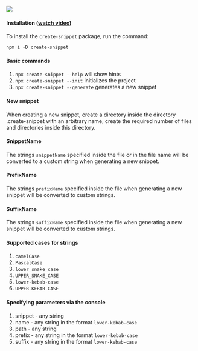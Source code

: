 ![](https://i.ibb.co/vmkY3c0/Logo.png)


#### Installation ([watch video](https://youtu.be/U77RNYuk1LA))

To install the `create-snippet` package, run the command:

`npm i -D create-snippet`

#### Basic commands

1) `npx create-snippet --help` will show hints
2) `npx create-snippet --init` initializes the project
3) `npx create-snippet --generate` generates a new snippet

#### New snippet

When creating a new snippet, create a directory inside the 
directory .create-snippet with an arbitrary name,
create the required number of files and directories inside this directory.
    
#### SnippetName
    
The strings `snippetName` specified inside the file or in the file name 
will be converted to a custom string when generating a new snippet.
    
#### PrefixName
    
The strings `prefixName` specified inside the file when generating a new
snippet will be converted to custom strings.
    
#### SuffixName
    
The strings `suffixName` specified inside the file when generating a new
snippet will be converted to custom strings.

#### Supported cases for strings

1) `camelCase`
2) `PascalCase`
3) `lower_snake_case`
4) `UPPER_SNAKE_CASE`
5) `lower-kebab-case`
6) `UPPER-KEBAB-CASE`

#### Specifying parameters via the console

1) snippet - any string
2) name - any string in the format `lower-kebab-case`
3) path - any string
4) prefix - any string in the format `lower-kebab-case`
4) suffix - any string in the format `lower-kebab-case`
